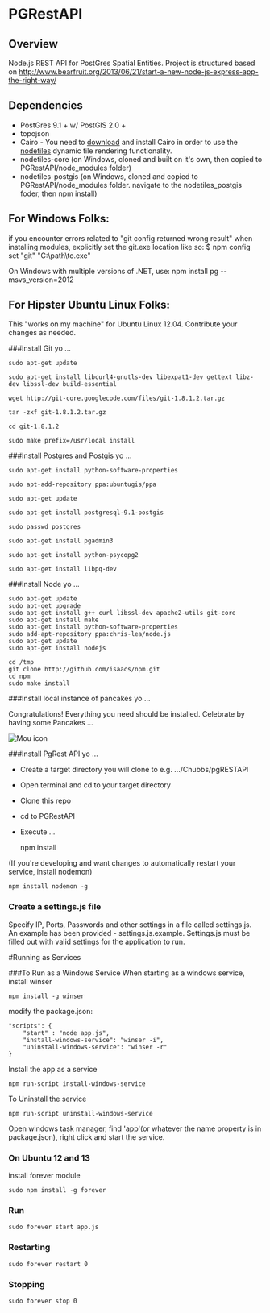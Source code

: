 PGRestAPI
=========

## Overview

Node.js REST API for PostGres Spatial Entities.
Project is structured based on http://www.bearfruit.org/2013/06/21/start-a-new-node-js-express-app-the-right-way/

## Dependencies

* PostGres 9.1 + w/ PostGIS 2.0 +
* topojson
* Cairo - You need to [download](http://www.gtk.org/download/index.php) and install Cairo in order to use the [nodetiles](https://github.com/nodetiles/nodetiles-core) dynamic tile rendering functionality.
* nodetiles-core (on Windows, cloned and built on it's own, then copied to PGRestAPI/node_modules folder)
* nodetiles-postgis (on Windows, cloned and copied to PGRestAPI/node_modules folder.  navigate to the nodetiles_postgis foder, then npm install)

## For Windows Folks:

if you encounter errors related to "git config returned wrong result" when installing modules, explicitly set the git.exe location like so: $ npm config set "git" "C:\path\to.exe" 

On Windows with multiple versions of .NET, use:
npm install pg --msvs_version=2012


## For Hipster Ubuntu Linux Folks:
This "works on my machine" for Ubuntu Linux 12.04.  Contribute your changes as needed.

###Install Git yo …

	sudo apt-get update
	
	sudo apt-get install libcurl4-gnutls-dev libexpat1-dev gettext libz-dev libssl-dev build-essential
	
	wget http://git-core.googlecode.com/files/git-1.8.1.2.tar.gz
	
	tar -zxf git-1.8.1.2.tar.gz
	
	cd git-1.8.1.2
	
	sudo make prefix=/usr/local install
	
###Install Postgres and Postgis yo …

	sudo apt-get install python-software-properties
	
	sudo apt-add-repository ppa:ubuntugis/ppa
	
	sudo apt-get update
	
	sudo apt-get install postgresql-9.1-postgis
	
	sudo passwd postgres
	
	sudo apt-get install pgadmin3
	
	sudo apt-get install python-psycopg2
	
	sudo apt-get install libpq-dev
	
	
###Install Node yo …

	sudo apt-get update
	sudo apt-get upgrade
	sudo apt-get install g++ curl libssl-dev apache2-utils git-core
	sudo apt-get install make
	sudo apt-get install python-software-properties
	sudo add-apt-repository ppa:chris-lea/node.js
	sudo apt-get update 
	sudo apt-get install nodejs

	cd /tmp 
	git clone http://github.com/isaacs/npm.git 
	cd npm 
	sudo make install
	
###Install local instance of pancakes yo …

Congratulations!  Everything you need should be installed.  Celebrate by having some Pancakes …

![Mou icon](http://173.201.28.147/pgRESTAPI/chubbs.JPG)


###Install PgRest API yo …

* Create a target directory you will clone to e.g. .../Chubbs/pgRESTAPI
* Open terminal and cd to your target directory 
* Clone this repo
* cd to PGRestAPI
* Execute ...

    npm install

(If you're developing and want changes to automatically restart your service, install nodemon)

	npm install nodemon -g



### Create a settings.js file
Specify IP, Ports, Passwords and other settings in a file called settings.js.
An example has been provided - settings.js.example.
Settings.js must be filled out with valid settings for the application to run.

#Running as Services

###To Run as a Windows Service
When starting as a windows service, install winser
	
	npm install -g winser


modify the package.json:  

	"scripts": {
		"start" : "node app.js",
		"install-windows-service": "winser -i",
		"uninstall-windows-service": "winser -r"
	}

Install the app as a service
	
	npm run-script install-windows-service

To Uninstall the service

	npm run-script uninstall-windows-service

Open windows task manager, find 'app'(or whatever the name property is in package.json), right click and start the service.


### On Ubuntu 12 and 13
install forever module

	sudo npm install -g forever

### Run
	sudo forever start app.js

### Restarting
	sudo forever restart 0

### Stopping
	sudo forever stop 0
